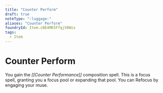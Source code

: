 ```yaml
---
title: "Counter Perform"
draft: true
noteType: ":luggage:"
aliases: "Counter Perform"
foundryId: Item.cBE4MK5FfqjV0Wix
tags:
  - Item
---
```


# Counter Perform

You gain the _[[Counter Performance]]_ composition spell. This is a focus spell, granting you a focus pool or expanding that pool. You can Refocus by engaging your muse.
